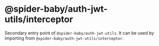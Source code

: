# @spider-baby/auth-jwt-utils/interceptor

Secondary entry point of `@spider-baby/auth-jwt-utils`. It can be used by importing from `@spider-baby/auth-jwt-utils/interceptor`.
